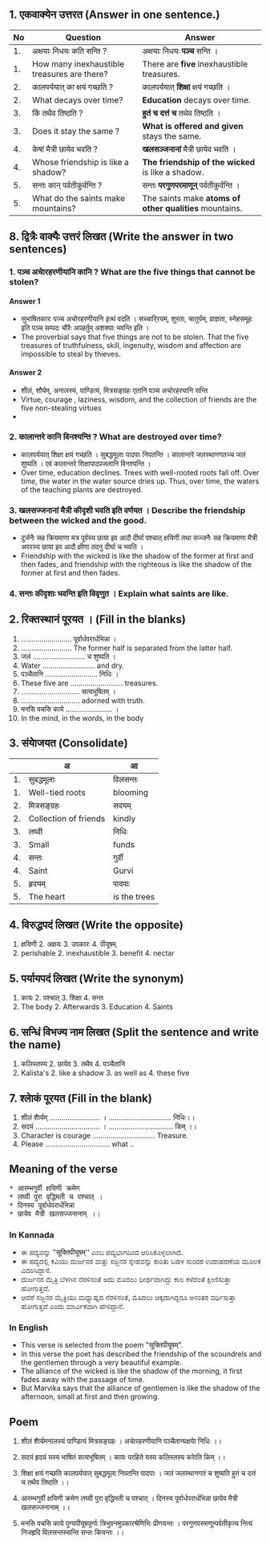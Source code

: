 ## 1. एकवाक्येन उत्तरत (Answer in one sentence.)
|No|Question|Answer|
|-|-|-|
|1. | अक्षयाः निधयः कति सन्ति ? |अक्षयाः निधयः **पञ्च** सन्ति ।|
|1. | How many inexhaustible treasures are there? |There are **five** inexhaustible treasures.|
|2. | कालपर्ययात् का क्षयं गच्छति ?|कालपर्ययात्‌ **शिक्षा** क्षयं गच्छति ।|
|2. | What decays over time?|**Education** decays over time.|
|3. |किं तथैव तिष्ठति ?|**हुतं च दत्तं च** तथेव तिष्ठति ।|
|3. |Does it stay the same ?|**What is offered and given** stays the same.|
|4. |केषां मैत्री छायेव भवति ?|**खलसञ्जनानां** मैत्री छायेव भवति ।|
|4. |Whose friendship is like a shadow?|**The friendship of the wicked** is like a shadow.|
|5. |सन्तः कान् पर्वतीकुर्वन्ति ?|सन्तः **परगुणपरमाणून्‌** पर्वतीकुर्वन्ति ।|
|5. |What do the saints make mountains?|The saints make **atoms of other qualities** mountains.|

## 8. द्वित्रैः वाक्यैः उत्तरं लिखत (Write the answer in two sentences)
### 1. पञ्च अचाेरहरणीयानि कानि ? What are the five things that cannot be stolen?
#### Answer 1
* सुभाषितकारः पज्च अचोरहरणीयानि इत्थं वदति । सच्चारि्रयम्‌, शुरता, चातुर्यम्‌, प्राज्ञता, स्नेहसमूहः इति पञ्च सम्पदः चौरैः अपहर्तुम्‌ अशक्याः भवन्ति इति ।
* The proverbial says that five things are not to be stolen. That the five treasures of truthfulness, skill, ingenuity, wisdom and affection are impossible to steal by thieves.
#### Answer 2
* शीलं, शौर्यम्‌, अनालस्यं, पाण्डित्यं, मित्रसङ्ग्रहः एतानि पञ्च अचोरहरयानि सन्ति
* Virtue, courage , laziness, wisdom, and the collection of friends are the five non-stealing virtues
* 
### 2. कालान्तरे कानि विनश्यन्ति ? What are destroyed over time?
* कालपर्ययात्‌ शिक्षा क्षयं गच्छति । सुबद्धमूलाः पादपाः निपतन्ति । कालान्तरे जलस्थानगतज्च जलं शुष्यति । एवं कालान्तरे शिक्षापादपजलानि विनश्यन्ति ।
* Over time, education declines. Trees with well-rooted roots fall off. Over time, the water in the water source dries up. Thus, over time, the waters of the teaching plants are destroyed.

### 3. खलसज्जनानां मैत्री कीदृशी भवति इति वर्णयत । Describe the friendship between the wicked and the good.
* दुर्जनैः सह क्रियमाणा मत्र पूर्वस्य छाया इव आदौ दीर्घा पश्चात्‌ क्षयिणी तथा सज्जनैः सह क्रियमाणा मैत्री अपरस्य छाया इव आदौ क्षीणा तदनु दीर्घा च भवति ।
* Friendship with the wicked is like the shadow of the former at first and then fades, and friendship with the righteous is like the shadow of the former at first and then fades.

### 4. सन्तः कीदृशाः भवन्ति इति विवृणुत । Explain what saints are like.

## 2. रिक्तस्थानं पूरयत । (Fill in the blanks)
1. ......................... पूर्वार्धपरार्धभिन्ना ।
1. ......................... The former half is separated from the latter half.
2. जलं .......................... च शुष्यति ।
2. Water .......................... and dry.
3. पञ्चैतानि .......................... निधिः ।
3. These five are .......................... treasures.
4. ............................. सत्यभूषितम् ।
4. ............................. adorned with truth.
5. मनसि वचसि काये ....................... ।
5. In the mind, in the words, in the body

## 3. संयाेजयत (Consolidate)
||अ|आ|
|-|-|-|
|1. |सुबद्धमूलाः |विलसन्तः|
|1. |Well-tied roots |blooming
|2. |मित्रसङ्ग्रहः |सदयम्|
|2. |Collection of friends |kindly
|3. |लघ्वी| निधिः|
|3. |Small |funds|
|4. |सन्तः| गुर्वी|
|4. |Saint |Gurvi|
|5. |हृदयम् |पादपाः|
|5. |The heart | is the trees|

## 4. विरुद्धपदं लिखत (Write the opposite)
1. क्षयिणी 2. अक्षयः 3. उपकारः 4. पीयूषम्
1. perishable 2. inexhaustible 3. benefit 4. nectar

## 5. पर्यायपदं लिखत (Write the synonym)
1. कायः 2. पश्चात् 3. शिक्षा 4. सन्तः
1. The body 2. Afterwards 3. Education 4. Saints

## 6. सन्धिं विभज्य नाम लिखत (Split the sentence and write the name)
1. कलिस्तस्य 2. छायेव 3. तथैव 4. पञ्चैतानि
1. Kalista's 2. like a shadow 3. as well as 4. these five

## 7. श्लाेकं पूरयत (Fill in the blank)
1. शीलं शाैर्यम् ......................... ।
 ............................... निधिः।।
2. सदयं ................................ ।
 ................................ किम् ।।
1. Character is courage
  ............................... Treasure.
2. Please
  ................................ what ..

## Meaning of the verse
<pre>
* आरम्भगुर्वी क्षयिणी क्रमेण
* लघ्वी पुरा वृद्धिमती च पश्चात् ।
* दिनस्य पूर्वार्धपरार्धभिन्ना
* छायेव मैत्री खलसज्जनानाम् ।।
</pre>
### In Kannada 
* ಈ ಪದ್ಯವನ್ನು "सूक्तिपीयूषम्‌'' ಎಂಬ ಪದ್ಯಭಾಗದಿಂದ ಆರಿಸಿಕೊಳ್ಳಲಾಗಿದೆ.
* ಈ ಪದ್ಯದಲ್ಲಿ ಕವಿಯು ದುರ್ಜನರ ಮತ್ತು ಸಜ್ಜನರ ಸ್ನೇಹವನ್ನು ಕುರಿತು ಬಹಳ ಸುಂದರ ಉದಾಹರಣೆಯ ಮೂಲಕ ವಿವರಿಸಿದ್ದಾನೆ.
* ದುರ್ಜನರ ಮೈತ್ರಿ ಬೆಳಗಿನ ನೆರಳಿನಂತೆ ಅದು ಮೊದಲು ದೀರ್ಥವಾಗಿದ್ದು ಕಾಲ ಕಳೆದಂತೆ ಕ್ಷೀಣಿಸುತ್ತಾ ಹೋಗುತ್ತದೆ.
* ಆದರೆ ಸಜ್ಜನರ ಮೈತ್ರಿಯು ಮಧ್ಯಾಹ್ನದ ನೆರಳಿನಂತೆ, ಮೊದಲು ಚಿಕ್ಕದಾಗಿದ್ದರೂ ಅನಂತರ ವರ್ಧಿಸುತ್ತಾ ಹೋಗುತ್ತದೆ ಎಂದು ಮಾರ್ವಿಕವಾಗಿ ಹೇಳಿದ್ದಾನೆ.
### In English
* This verse is selected from the poem "सूक्तिपीयूषम्‌".
* In this verse the poet has described the friendship of the scoundrels and the gentlemen through a very beautiful example.
* The alliance of the wicked is like the shadow of the morning, it first fades away with the passage of time.
* But Marvika says that the alliance of gentlemen is like the shadow of the afternoon, small at first and then growing.

## Poem
1. शीलं शाैर्यमनालस्यं पाण्डित्यं मित्रसङ्ग्रहः ।
अचाेरहरणीयानि पञ्चैतान्यक्षयाे निधिः ।।

2. सदयं हृदयं यस्य भाषितं सत्यभूषितम् ।
कायः परहिते यस्य कलिस्तस्य कराेति किम् ।।

3. शिक्षा क्षयं गच्छति कालपर्ययात्
सुबद्धमूला निपतन्ति पादपाः ।
जलं जलस्थानगतं च शुष्यति
हुतं च दत्तं च तथैव तिष्ठति ।।

4. आरम्भगुर्वी क्षयिणी क्रमेण
लघ्वी पुरा वृद्धिमती च पश्चात् ।
दिनस्य पूर्वार्धपरार्धभिन्ना
छायेव मैत्री खलसज्जनानाम् ।।

5. मनसि वचसि काये पुण्यपीयूषपूर्णाः
त्रिभुवनमुपकारश्रेणिभिः प्रीणयन्तः ।
परगुणपरमाणून्पर्वतीकृत्य नित्यं
निजहृदि विलसन्तस्सन्ति सन्तः कियन्तः ।।
